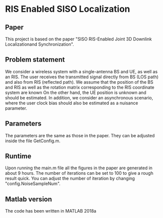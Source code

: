 # RIS Enabled SISO Localization

## Paper
This project is based on the paper "SISO RIS-Enabled Joint 3D Downlink Localizationand Synchronization". 

## Problem statement

We consider a wireless system with a single-antenna BS and UE, as well as an RIS.   The user receives the transmitted signal directly from  BS (LOS path) and also from  RIS (reflected path). We assume that the position of the BS and  RIS as well as the rotation matrix corresponding to the RIS coordinate system are known On the other hand, the UE position is unknown and should be estimated. In addition,  we consider an asynchronous scenario, where the user clock bias should also be estimated as a nuisance parameter.

## Parameters
The parameters are the same as those in the paper. They can be adjusted inside the file GetConfig.m.

## Runtime 
Upon running the main.m file all the figures in the paper are generated in about 9 hours. The number of iterations can be set to 100 to give a rough result quick.  You can adjust the number of iteration by changing "config.NoiseSampleNum".

## Matlab version
The code has been written in MATLAB 2018a
